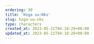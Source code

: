 ```yaml
---
ordering: 30
title: 'Hzga uu:Nks'
slug: hzga-uu-nks
type: characters
created_at: 2023-05-21T04:10:20+00:00
updated_at: 2023-05-21T04:10:20+00:00
---
```


